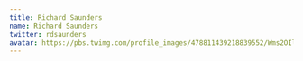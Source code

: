 ```yaml
---
title: Richard Saunders
name: Richard Saunders
twitter: rdsaunders
avatar: https://pbs.twimg.com/profile_images/478811439218839552/Wms2OIlA_200x200.jpeg
---
```


